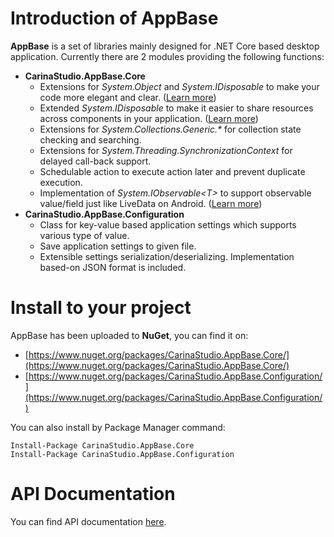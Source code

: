 # Introduction of AppBase
**AppBase** is a set of libraries mainly designed for .NET Core based desktop application. Currently there are 2 modules providing the following functions:

* **CarinaStudio.AppBase.Core**
  * Extensions for *System.Object* and *System.IDisposable* to make your code more elegant and clear. ([Learn more](https://github.com/carina-studio/AppBase/tree/master/Core#extensions-for-systemobject))
  * Extended *System.IDisposable* to make it easier to share resources across components in your application. ([Learn more](https://github.com/carina-studio/AppBase/tree/master/Core#extensions-for-systemidisposable))
  * Extensions for *System.Collections.Generic.\** for collection state checking and searching.
  * Extensions for *System.Threading.SynchronizationContext* for delayed call-back support.
  * Schedulable action to execute action later and prevent duplicate execution.
  * Implementation of *System.IObservable&lt;T&gt;* to support observable value/field just like LiveData on Android. ([Learn more](https://github.com/carina-studio/AppBase/tree/master/Core#observablevaluet))
* **CarinaStudio.AppBase.Configuration**
  * Class for key-value based application settings which supports various type of value.
  * Save application settings to given file.
  * Extensible settings serialization/deserializing. Implementation based-on JSON format is included.

# Install to your project
AppBase has been uploaded to **NuGet**, you can find it on:
* [https://www.nuget.org/packages/CarinaStudio.AppBase.Core/](https://www.nuget.org/packages/CarinaStudio.AppBase.Core/)
* [https://www.nuget.org/packages/CarinaStudio.AppBase.Configuration/](https://www.nuget.org/packages/CarinaStudio.AppBase.Configuration/)

You can also install by Package Manager command:
```
Install-Package CarinaStudio.AppBase.Core
Install-Package CarinaStudio.AppBase.Configuration
```

# API Documentation
You can find API documentation [here](https://carina-studio.github.io/AppBase/Documentation/api/).
